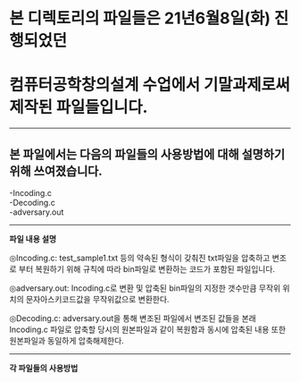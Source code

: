 # 본 디렉토리의 파일들은 21년6월8일(화) 진행되었던
# 컴퓨터공학창의설계 수업에서 기말과제로써 제작된 파일들입니다.
------
본 파일에서는 다음의 파일들의 사용방법에 대해 설명하기 위해 쓰여졌습니다.
----
-Incoding.c     
-Decoding.c     
-adversary.out     
* * *
**파일 내용 설명**     
    
◎Incoding.c: test_sample1.txt 등의 약속된 형식이 갖춰진 txt파일을 압축하고 변조로 부터 복원하기 위해 규칙에 따라 bin파일로 변환하는 코드가 포함된 파일입니다.    

◎adversary.out: Incoding.c로 변환 및 압축된 bin파일의 지정한 갯수만큼 무작위 위치의 문자아스키코드값을 무작위값으로 변환한다.    

◎Decoding.c: adversary.out을 통해 변조된 파일에서 변조된 값들을 본래 Incoding.c 파일로 압축할 당시의 원본파일과 같이 복원함과 동시에 압축된 내용 또한 원본파일과 동일하게 압축해제한다.    
* * *
**각 파일들의 사용방법**
